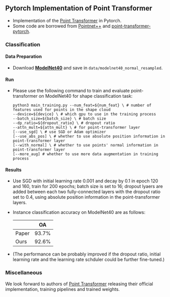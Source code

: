 ## Pytorch Implementation of Point Transformer

- Implementation of the <a href="https://arxiv.org/abs/2012.09164">Point Transformer</a> in Pytorch. 
- Some code are borrowed from [Pointnet++](https://github.com/charlesq34/pointnet2) and [point-transformer-pytorch](https://github.com/lucidrains/point-transformer-pytorch). 

### Classification

#### Data Preparation

- Download [**ModelNet40**](https://shapenet.cs.stanford.edu/media/modelnet40_normal_resampled.zip) and save in `data/modelnet40_normal_resampled`. 

#### Run

- Please use the following command to train and evaluate point-transformer on ModelNet40 for shape classification task:

  ```shell
  python3 main_training.py --num_feat=${num_feat} \ # number of features used for points in the shape cloud
  --device=${device} \ # which gpu to use in the training process
  --batch_size=${batch_size} \ # batch size
  --dp_ratio=${dropout_ratio} \ # dropout ratio
  --attn_mult=${attn_mult} \ # for point-transformer layer
  [--use_sgd] \ # use SGD or Adam optimizer
  [--use_abs_pos] \ # whether to use absolute position information in point-transformer layer
  [--with_normal] \ # whether to use points' normal information in point-transformer layer
  [--more_aug] # whether to use more data augmentation in training process
  ```

#### Results

- Use SGD with initial learning rate 0.001 and decay by 0.1 in epoch 120 and 160, train for 200 epochs; batch size is set to 16; dropout lyaers are added between each two fully-connected layers with the dropout ratio set to 0.4, using absolute position information in the point-transformer layers. 

- Instance classification accuracy on ModelNet40 are as follows:

  |       | OA    |
  | ----- | ----- |
  | Paper | 93.7% |
  | Ours  | 92.6% |

- (The performance can be probably improved if the dropout ratio, initial learning rate and the learning rate schduler could be further fine-tuned.) 

### Miscellaneous

We look forward to authors of <a href="https://arxiv.org/abs/2012.09164">Point Transformer</a> releasing their official implementation, training pipelines and trained weights.

